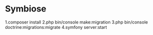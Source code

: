 # Symbiose

1.composer install
2.php bin/console make:migration
3.php bin/console doctrine:migrations:migrate
4.symfony server:start